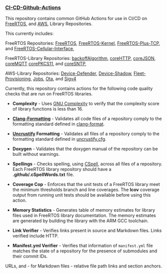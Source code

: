 ### [CI-CD-Github-Actions](https://github.com/FreeRTOS/CI-CD-Github-Actions)

This repository contains common GitHub Actions for use in CI/CD
on [FreeRTOS](https://github.com/FreeRTOS/FreeRTOS-LTS/tree/main/FreeRTOS), and
[AWS](https://github.com/FreeRTOS/FreeRTOS-LTS/tree/main/aws), Library
Repositories.

This currently includes:

FreeRTOS Repositories:
[FreeRTOS](https://github.com/FreeRTOS/FreeRTOS),
[FreeRTOS-Kernel](https://github.com/FreeRTOS/FreeRTOS-Kernel),
[FreeRTOS-Plus-TCP](https://github.com/FreeRTOS/FreeRTOS-Plus-TCP),
and [FreeRTOS-Cellular-Interface](https://github.com/FreeRTOS/FreeRTOS-Cellular-Interface),

FreeRTOS-Library Repositories:
[backoffAlgorithm](https://github.com/FreeRTOS/backoffAlgorithm),
[coreHTTP](https://github.com/FreeRTOS/coreHTTP),
[coreJSON](https://github.com/FreeRTOS/coreJSON),
[coreMQTT](https://github.com/FreeRTOS/coreMQTT)
[corePKCS11](https://github.com/FreeRTOS/corePKCS11),
and [coreSNTP](https://github.com/FreeRTOS/coreSNTP),

AWS-Library Repositories:
[Device-Defender](https://github.com/aws/device-defender-for-aws-iot-embedded-sdk),
[Device-Shadow](https://github.com/aws/device-shadow-for-aws-iot-embedded-sdk),
[Fleet-Provisioning](https://github.com/aws/fleet-provisioning-for-aws-iot-embedded-sdk),
[Jobs](https://github.com/aws/jobs-for-aws-iot-embedded-sdk),
[Ota](https://github.com/aws/ota-for-aws-iot-embedded-sdk),
and [Sigv4](https://github.com/aws/sigv4-for-aws-iot-embedded-sdk)


Currently, this repository contains actions for the following code quality
checks that are run on FreeRTOS libraries.

* **Complexity** - Uses
[GNU Complexity](https://www.gnu.org/software/complexity/manual/complexity.html)
to verify that the complexity score of library functions is less than 16.

* **[Clang-Formatting](https://clang.llvm.org/docs/ClangFormat.html)** -
 Validates all code files of a repository comply to the formatting
 standard defined in [clang-format](clang-formatting/.clang-format).

* **[Uncrustify](https://github.com/uncrustify/uncrustify) Formatting** -
 Validates all files of a repository comply to the formatting
 standard defined in [uncrustify.cfg](formatting/uncrustify.cfg).

* **Doxygen** - Validates that the doxygen manual of the repository can be
 built without warnings.

* **Spellings** - Checks spelling, using [CSpell](https://cspell.org/), across
 all files of a repository. Each FreeRTOS library repository
 should have a **.github/.cSpellWords.txt** file.

* **Coverage Cop** - Enforces that the unit tests of a FreeRTOS library meet
the minimum thresholds branch and line coverages. The **lcov** coverage output
from running unit tests should be available before using this action.

* **Memory Statistics** - Generates table of memory estimates for library
files used in FreeRTOS library documentation. The memory estimates are generated
by building the library with the ARM GCC toolchain.

* **Link Verifier** - Verifies links present in source and Markdown files.
Links verified include HTTP.

* **Manifest.yml Verifier** - Verifies that information of `manifest.yml` file
matches the state of a repository for the presence of submodules
and their commit IDs.

URLs, and - for Markdown files - relative file path links and section anchors.